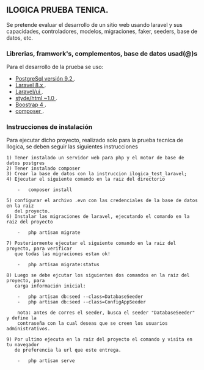## ILOGICA PRUEBA TENICA.

Se pretende evaluar el desarrollo de un sitio web usando laravel y sus capacidades, controladores, modelos, migraciones, faker, seeders,
base de datos, etc.

### Librerias, framwork's, complementos, base de datos usad(@)s

Para el desarrollo de la prueba se uso:

- [PostgreSql versión 9.2 ](https://www.postgresql.org/download/).
- [Laravel 8.x ](https://laravel.com).
- [Laravel/ui ](https://laravel.com).
- [styde/html ~1.0 ](https://github.com/StydeNet/html).
- [Boostrap 4 ](https://getbootstrap.com/).
- [composer ](https://getcomposer.org/).

### Instrucciones de instalación

Para ejecutar dicho proyecto, realizado solo para la prueba tecnica de Ilogica,
se deben seguir las siguientes instrucciones

	1) Tener instalado un servidor web para php y el motor de base de datos postgres
    2) Tener instalado composer
	3) Crear la base de datos con la instruccion ilogica_test_laravel;
    4) Ejecutar el siguiente comando en la raiz del directorio

        -   composer install

    5) configurar el archivo .evn con las credenciales de la base de datos en la raiz
       del proyecto.    
	6) Instalar las migraciones de laravel, ejecutando el comando en la raiz del proyecto
       
        -   php artisan migrate

    7) Posteriormente ejecutar el siguiente comando en la raiz del proyecto, para verificar
       que todas las migraciones estan ok!
        
        -   php artisan migrate:status

    8) Luego se debe ejcutar los siguientes dos comandos en la raiz del proyecto, para
       carga información inicial:

        -   php artisan db:seed --class=DatabaseSeeder
        -   php artisan db:seed --class=ConfigAppSeeder

        nota: antes de corres el seeder, busca el seeder "DatabaseSeeder" y define la
        contraseña con la cual deseas que se creen los usuarios administrativos.

    9) Por ultimo ejecuta en la raiz del proyecto el comando y visita en tu navegador
       de preferencia la url que este entrega.

        -   php artisan serve